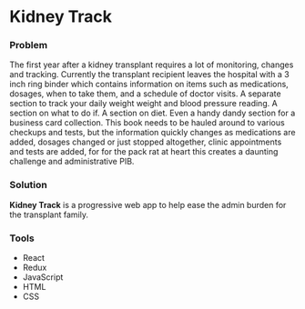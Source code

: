 <h1>Kidney Track</h1>
<h3>Problem</h3>
<p>The first year after a kidney transplant requires a lot of monitoring, 
changes  and tracking.  Currently the transplant recipient leaves the hospital 
with a 3 inch ring binder which contains information on items such as medications, dosages, 
when to take them, and a schedule of doctor visits. A separate  section to track 
your daily weight weight and blood pressure reading.  A section on what to do if. 
A section on diet. Even a handy dandy section for a business card collection.  
This book needs to be hauled around to various checkups and tests, but the information 
quickly changes as medications are added, dosages changed or just stopped altogether, 
clinic appointments and tests are added,  for for the pack rat at heart this creates 
a daunting challenge and administrative PIB.</p>
<h3>Solution</h3> 
<p><strong>Kidney Track</strong> is a progressive web app to help ease the admin 
burden for the transplant family.<p>
<h3>Tools</h3>
<ul>
<li>React</li>
<li>Redux</li>
<li>JavaScript</li>
<li>HTML</li>
<li>CSS</li>
</ul>


